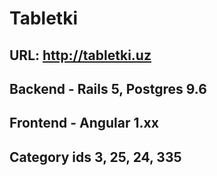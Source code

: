 # Tabletki
## URL:  http://tabletki.uz

## Backend - Rails 5, Postgres 9.6
## Frontend - Angular 1.xx


## Category ids 3, 25, 24, 335